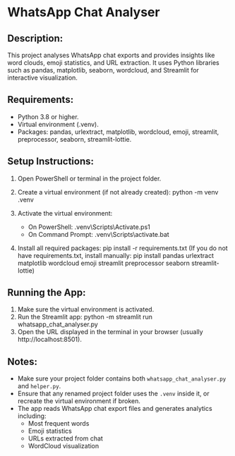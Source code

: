 WhatsApp Chat Analyser
======================

Description:
------------
This project analyses WhatsApp chat exports and provides insights like word clouds, emoji statistics, and URL extraction. 
It uses Python libraries such as pandas, matplotlib, seaborn, wordcloud, and Streamlit for interactive visualization.

Requirements:
-------------
- Python 3.8 or higher.
- Virtual environment (.venv).
- Packages:
    pandas,
    urlextract,
    matplotlib,
    wordcloud,
    emoji,
    streamlit,
    preprocessor,
    seaborn,
    streamlit-lottie.

Setup Instructions:
------------------
1. Open PowerShell or terminal in the project folder.

2. Create a virtual environment (if not already created):
   python -m venv .venv

3. Activate the virtual environment:
   - On PowerShell:
     .venv\Scripts\Activate.ps1
   - On Command Prompt:
     .venv\Scripts\activate.bat

4. Install all required packages:
   pip install -r requirements.txt
   (If you do not have requirements.txt, install manually:
   pip install pandas urlextract matplotlib wordcloud emoji streamlit preprocessor seaborn streamlit-lottie)

Running the App:
----------------
1. Make sure the virtual environment is activated.
2. Run the Streamlit app:
   python -m streamlit run whatsapp_chat_analyser.py
3. Open the URL displayed in the terminal in your browser (usually http://localhost:8501).

Notes:
------
- Make sure your project folder contains both `whatsapp_chat_analyser.py` and `helper.py`.
- Ensure that any renamed project folder uses the `.venv` inside it, or recreate the virtual environment if broken.
- The app reads WhatsApp chat export files and generates analytics including:
    - Most frequent words
    - Emoji statistics
    - URLs extracted from chat
    - WordCloud visualization
